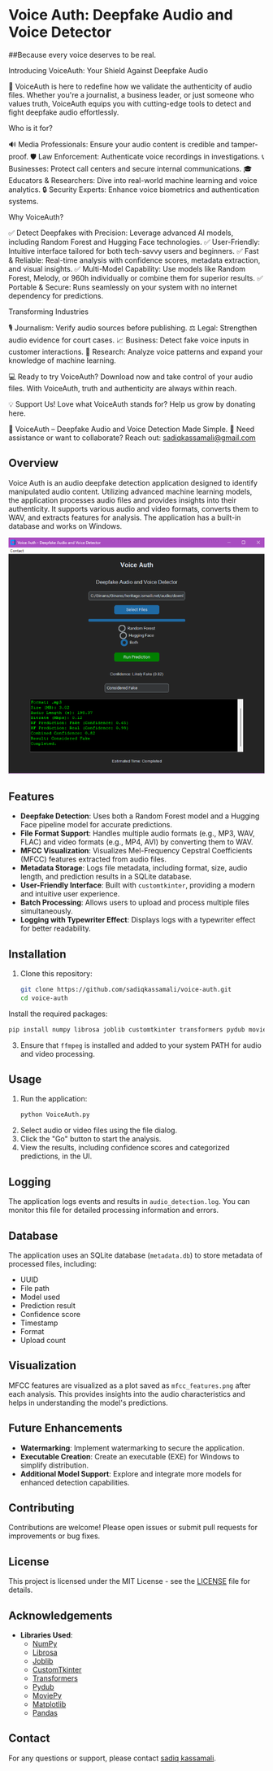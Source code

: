 # Voice Auth: Deepfake Audio and Voice Detector
##Because every voice deserves to be real.


Introducing VoiceAuth: Your Shield Against Deepfake Audio

🚀 VoiceAuth is here to redefine how we validate the authenticity of audio files. Whether you're a journalist, a business leader, or just someone who values truth, VoiceAuth equips you with cutting-edge tools to detect and fight deepfake audio effortlessly.

Who is it for?

🔊 Media Professionals: Ensure your audio content is credible and tamper-proof.
🛡️ Law Enforcement: Authenticate voice recordings in investigations.
📞 Businesses: Protect call centers and secure internal communications.
🎓 Educators & Researchers: Dive into real-world machine learning and voice analytics.
🔒 Security Experts: Enhance voice biometrics and authentication systems.

Why VoiceAuth?

✅ Detect Deepfakes with Precision: Leverage advanced AI models, including Random Forest and Hugging Face technologies.
✅ User-Friendly: Intuitive interface tailored for both tech-savvy users and beginners.
✅ Fast & Reliable: Real-time analysis with confidence scores, metadata extraction, and visual insights.
✅ Multi-Model Capability: Use models like Random Forest, Melody, or 960h individually or combine them for superior results.
✅ Portable & Secure: Runs seamlessly on your system with no internet dependency for predictions.

Transforming Industries

🎙️ Journalism: Verify audio sources before publishing.
⚖️ Legal: Strengthen audio evidence for court cases.
📈 Business: Detect fake voice inputs in customer interactions.
🔬 Research: Analyze voice patterns and expand your knowledge of machine learning.

💻 Ready to try VoiceAuth?
Download now and take control of your audio files. With VoiceAuth, truth and authenticity are always within reach.

💡 Support Us!
Love what VoiceAuth stands for? Help us grow by donating here.

🎉 VoiceAuth – Deepfake Audio and Voice Detection Made Simple.
📧 Need assistance or want to collaborate? Reach out: sadiqkassamali@gmail.com

## Overview

Voice Auth is an audio deepfake detection application designed to identify manipulated audio content. Utilizing advanced
machine learning models, the application processes audio files and provides insights into their authenticity. It
supports various audio and video formats, converts them to WAV, and extracts features for analysis. The application has a built-in database and works on Windows.

![img.png](images/img.png)

## Features

- **Deepfake Detection**: Uses both a Random Forest model and a Hugging Face pipeline model for accurate predictions.
- **File Format Support**: Handles multiple audio formats (e.g., MP3, WAV, FLAC) and video formats (e.g., MP4, AVI) by
  converting them to WAV.
- **MFCC Visualization**: Visualizes Mel-Frequency Cepstral Coefficients (MFCC) features extracted from audio files.
- **Metadata Storage**: Logs file metadata, including format, size, audio length, and prediction results in a SQLite
  database.
- **User-Friendly Interface**: Built with `customtkinter`, providing a modern and intuitive user experience.
- **Batch Processing**: Allows users to upload and process multiple files simultaneously.
- **Logging with Typewriter Effect**: Displays logs with a typewriter effect for better readability.



## Installation

1. Clone this repository:
   ```bash
   git clone https://github.com/sadiqkassamali/voice-auth.git
   cd voice-auth
Install the required packages:
   ```bash
   pip install numpy librosa joblib customtkinter transformers pydub moviepy matplotlib pandas
   ```
3. Ensure that `ffmpeg` is installed and added to your system PATH for audio and video processing.

## Usage
1. Run the application:
   ```bash
   python VoiceAuth.py
   ```
2. Select audio or video files using the file dialog.
3. Click the "Go" button to start the analysis.
4. View the results, including confidence scores and categorized predictions, in the UI.

## Logging
The application logs events and results in `audio_detection.log`. You can monitor this file for detailed processing information and errors.

## Database
The application uses an SQLite database (`metadata.db`) to store metadata of processed files, including:
- UUID
- File path
- Model used
- Prediction result
- Confidence score
- Timestamp
- Format
- Upload count

## Visualization
MFCC features are visualized as a plot saved as `mfcc_features.png` after each analysis. This provides insights into the audio characteristics and helps in understanding the model's predictions.

## Future Enhancements
- **Watermarking**: Implement watermarking to secure the application.
- **Executable Creation**: Create an executable (EXE) for Windows to simplify distribution.
- **Additional Model Support**: Explore and integrate more models for enhanced detection capabilities.

## Contributing
Contributions are welcome! Please open issues or submit pull requests for improvements or bug fixes.

## License
This project is licensed under the MIT License - see the [LICENSE](LICENSE) file for details.

## Acknowledgements
- **Libraries Used**:
    - [NumPy](https://numpy.org/)
    - [Librosa](https://librosa.org/)
    - [Joblib](https://joblib.readthedocs.io/en/latest/)
    - [CustomTkinter](https://github.com/TomSchimansky/CustomTkinter)
    - [Transformers](https://huggingface.co/docs/transformers/index)
    - [Pydub](https://github.com/jiaaro/pydub)
    - [MoviePy](https://zulko.github.io/moviepy/)
    - [Matplotlib](https://matplotlib.org/)
    - [Pandas](https://pandas.pydata.org/)

## Contact
For any questions or support, please contact [sadiq kassamali](sadiq.kassamali@gmail.com).
